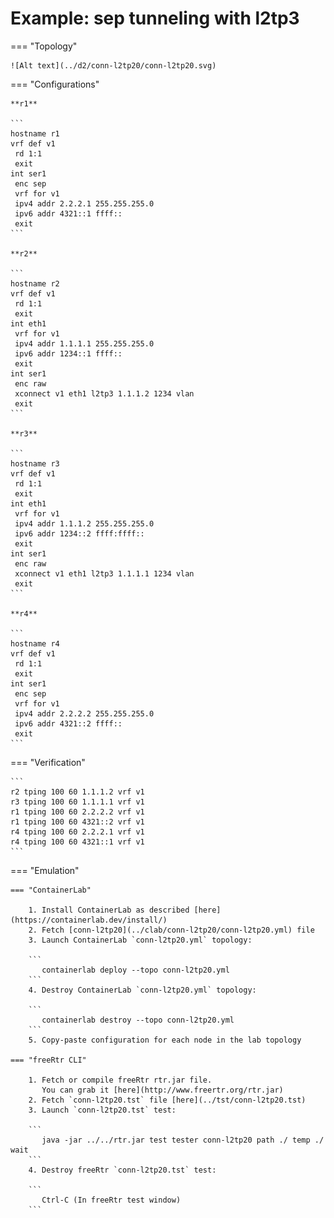 # Example: sep tunneling with l2tp3

=== "Topology"

    ![Alt text](../d2/conn-l2tp20/conn-l2tp20.svg)

=== "Configurations"

    **r1**

    ```
    hostname r1
    vrf def v1
     rd 1:1
     exit
    int ser1
     enc sep
     vrf for v1
     ipv4 addr 2.2.2.1 255.255.255.0
     ipv6 addr 4321::1 ffff::
     exit
    ```

    **r2**

    ```
    hostname r2
    vrf def v1
     rd 1:1
     exit
    int eth1
     vrf for v1
     ipv4 addr 1.1.1.1 255.255.255.0
     ipv6 addr 1234::1 ffff::
     exit
    int ser1
     enc raw
     xconnect v1 eth1 l2tp3 1.1.1.2 1234 vlan
     exit
    ```

    **r3**

    ```
    hostname r3
    vrf def v1
     rd 1:1
     exit
    int eth1
     vrf for v1
     ipv4 addr 1.1.1.2 255.255.255.0
     ipv6 addr 1234::2 ffff:ffff::
     exit
    int ser1
     enc raw
     xconnect v1 eth1 l2tp3 1.1.1.1 1234 vlan
     exit
    ```

    **r4**

    ```
    hostname r4
    vrf def v1
     rd 1:1
     exit
    int ser1
     enc sep
     vrf for v1
     ipv4 addr 2.2.2.2 255.255.255.0
     ipv6 addr 4321::2 ffff::
     exit
    ```

=== "Verification"

    ```
    r2 tping 100 60 1.1.1.2 vrf v1
    r3 tping 100 60 1.1.1.1 vrf v1
    r1 tping 100 60 2.2.2.2 vrf v1
    r1 tping 100 60 4321::2 vrf v1
    r4 tping 100 60 2.2.2.1 vrf v1
    r4 tping 100 60 4321::1 vrf v1
    ```

=== "Emulation"

    === "ContainerLab"

        1. Install ContainerLab as described [here](https://containerlab.dev/install/)  
        2. Fetch [conn-l2tp20](../clab/conn-l2tp20/conn-l2tp20.yml) file  
        3. Launch ContainerLab `conn-l2tp20.yml` topology:  

        ```
           containerlab deploy --topo conn-l2tp20.yml  
        ```
        4. Destroy ContainerLab `conn-l2tp20.yml` topology:  

        ```
           containerlab destroy --topo conn-l2tp20.yml  
        ```
        5. Copy-paste configuration for each node in the lab topology

    === "freeRtr CLI"

        1. Fetch or compile freeRtr rtr.jar file.  
           You can grab it [here](http://www.freertr.org/rtr.jar)  
        2. Fetch `conn-l2tp20.tst` file [here](../tst/conn-l2tp20.tst)  
        3. Launch `conn-l2tp20.tst` test:  

        ```
           java -jar ../../rtr.jar test tester conn-l2tp20 path ./ temp ./ wait
        ```
        4. Destroy freeRtr `conn-l2tp20.tst` test:  

        ```
           Ctrl-C (In freeRtr test window)
        ```

